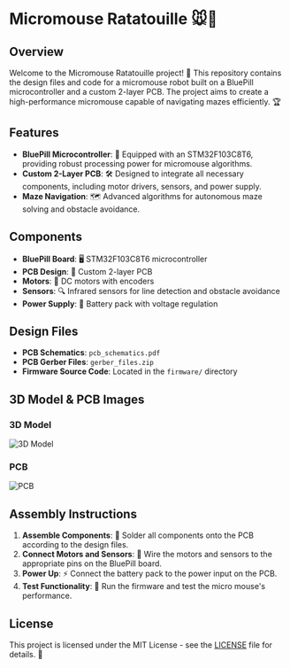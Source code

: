 # Micromouse Ratatouille 🐭🚀

## Overview

Welcome to the Micromouse Ratatouille project! 🎉 This repository contains the design files and code for a micromouse robot built on a BluePill microcontroller and a custom 2-layer PCB. The project aims to create a high-performance micromouse capable of navigating mazes efficiently. 🏆

## Features

- **BluePill Microcontroller**: 🧠 Equipped with an STM32F103C8T6, providing robust processing power for micromouse algorithms.
- **Custom 2-Layer PCB**: 🛠️ Designed to integrate all necessary components, including motor drivers, sensors, and power supply.
- **Maze Navigation**: 🗺️ Advanced algorithms for autonomous maze solving and obstacle avoidance.

## Components

- **BluePill Board**: 🖥️ STM32F103C8T6 microcontroller
- **PCB Design**: 📐 Custom 2-layer PCB
- **Motors**: 🔧 DC motors with encoders
- **Sensors**: 🔍 Infrared sensors for line detection and obstacle avoidance
- **Power Supply**: 🔋 Battery pack with voltage regulation

## Design Files

- **PCB Schematics**: `pcb_schematics.pdf`
- **PCB Gerber Files**: `gerber_files.zip`
- **Firmware Source Code**: Located in the `firmware/` directory

## 3D Model & PCB Images

### 3D Model

![3D Model](path/to/3d_model_image.png)

### PCB

![PCB](path/to/pcb_image.png)

## Assembly Instructions

1. **Assemble Components**: 🔩 Solder all components onto the PCB according to the design files.
2. **Connect Motors and Sensors**: 🔌 Wire the motors and sensors to the appropriate pins on the BluePill board.
3. **Power Up**: ⚡ Connect the battery pack to the power input on the PCB.
4. **Test Functionality**: 🧪 Run the firmware and test the micro mouse's performance.


## License

This project is licensed under the MIT License - see the [LICENSE](LICENSE) file for details. 📜
